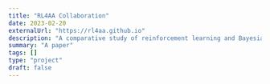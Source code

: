 ```yaml
---
title: "RL4AA Collaboration"
date: 2023-02-20
externalUrl: "https://rl4aa.github.io"
description: "A comparative study of reinforcement learning and Bayesian optimisation for online continuous tuning"
summary: "A paper"
tags: []
type: "project"
draft: false
---
```

